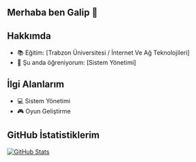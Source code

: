 ## Merhaba ben Galip 👋



## Hakkımda
- 📚 Eğitim: [Trabzon Üniversitesi / İnternet Ve Ağ Teknolojileri]
- 🌱 Şu anda öğreniyorum: [Sistem Yönetimi]


## İlgi Alanlarım
- 💻 Sistem Yönetimi
- 🎮 Oyun Geliştirme

## GitHub İstatistiklerim
[![GitHub Stats](https://github-readme-stats.vercel.app/api?username=Galip-Dede&show_icons=true&theme=radical)](https://github.com/Galip-Dede)

